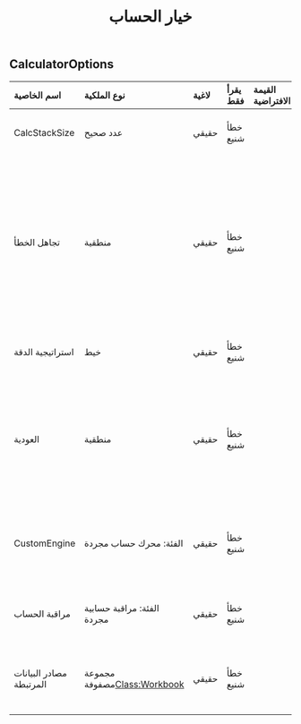 ﻿---
title: خيار الحساب
second_title: Aspose.Cells Cloud Documen
type: docs
url: /ar/specification/model/calculationoptions/
description: "Aspose.Cells مواصفات النموذج السحابي: خيارات الحساب. تعامل بسهولة مع Excel ومستندات جداول البيانات الأخرى التي تحتوي على ميزات مثل الفتح والتوليد والتحرير والتقسيم والدمج والمقارنة والتحويل"
weight: 50
---
## **CalculatorOptions**

 

| اسم الخاصية| نوع الملكية| لاغية| يقرأ فقط| القيمة الافتراضية| وصف|
|:- |:- |:- |:- |:- |:- |
| CalcStackSize| عدد صحيح| حقيقي| خطأ شنيع|| يحدد حجم المكدس لحساب الخلايا بشكل متكرر.|
| تجاهل الخطأ| منطقية| حقيقي| خطأ شنيع|| الإشارة إلى ما إذا كان يجب تجاهل الأخطاء التي تمت مواجهتها أثناء حساب الصيغ. قد يكون الخطأ عبارة عن وظيفة غير مدعومة، أو روابط خارجية، وما إلى ذلك. القيمة الافتراضية هي صحيح.|
| استراتيجية الدقة| خيط| حقيقي| خطأ شنيع|| يحدد استراتيجية معالجة دقة الحساب.|
| العودية| منطقية| حقيقي| خطأ شنيع||يشير إلى ما إذا كان سيتم حساب الخلايا التابعة بشكل متكرر عند حساب خلية واحدة ويعتمد ذلك على الخلايا الأخرى. القيمة الافتراضية هي الحقيقية.|
| CustomEngine| الفئة: محرك حساب مجردة| حقيقي| خطأ شنيع|| محرك حساب الصيغة المخصص لتوسيع محرك الحساب الافتراضي Aspose.Cells.|
| مراقبة الحساب| الفئة: مراقبة حسابية مجردة| حقيقي| خطأ شنيع|| شاشة للمستخدم لتتبع التقدم المحرز في حساب الصيغة.|
| مصادر البيانات المرتبطة|مجموعة مصفوفة<Class:Workbook> | حقيقي| خطأ شنيع|| يحدد مصادر البيانات للارتباطات الخارجية المستخدمة في الصيغ.|

